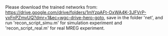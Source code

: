 Please download the trained networks from: https://drive.google.com/drive/folders/1mYzpAFt-OxWA4K-3JFVrP-yxFnPZmvUQ?dmr=1&ec=wgc-drive-hero-goto, save in the folder 'net', and run 'recon_script_simu.m' for simulation experiment and 'recon_script_real.m' for real MREG experiment.
